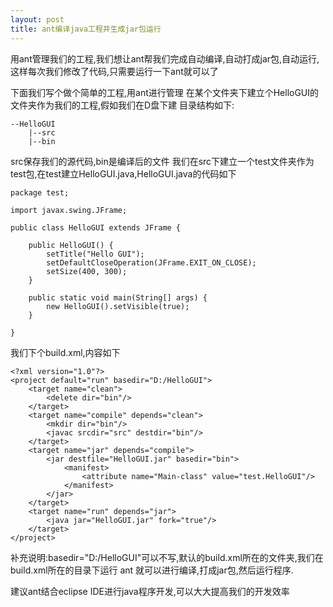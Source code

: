 ```yaml
---
layout: post
title: ant编译java工程并生成jar包运行
---
```


用ant管理我们的工程,我们想让ant帮我们完成自动编译,自动打成jar包,自动运行,这样每次我们修改了代码,只需要运行一下ant就可以了

下面我们写个做个简单的工程,用ant进行管理
在某个文件夹下建立个HelloGUI的文件夹作为我们的工程,假如我们在D盘下建
目录结构如下:

    --HelloGUI
        |--src
        |--bin

src保存我们的源代码,bin是编译后的文件
我们在src下建立一个test文件夹作为test包,在test建立HelloGUI.java,HelloGUI.java的代码如下

    package test;

    import javax.swing.JFrame;

    public class HelloGUI extends JFrame {

        public HelloGUI() {
            setTitle("Hello GUI");
            setDefaultCloseOperation(JFrame.EXIT_ON_CLOSE);
            setSize(400, 300);
        }
        
        public static void main(String[] args) {
            new HelloGUI().setVisible(true);
        }
        
    }

我们下个build.xml,内容如下

    <?xml version="1.0"?>
    <project default="run" basedir="D:/HelloGUI">
        <target name="clean">
            <delete dir="bin"/>    
        </target>
        <target name="compile" depends="clean">
            <mkdir dir="bin"/>
            <javac srcdir="src" destdir="bin"/>
        </target>
        <target name="jar" depends="compile">
            <jar destfile="HelloGUI.jar" basedir="bin">
                <manifest>
                    <attribute name="Main-class" value="test.HelloGUI"/>
                </manifest>
            </jar>    
        </target>
        <target name="run" depends="jar">
            <java jar="HelloGUI.jar" fork="true"/>    
        </target>
    </project>

补充说明:basedir="D:/HelloGUI"可以不写,默认的build.xml所在的文件夹,我们在build.xml所在的目录下运行 ant 就可以进行编译,打成jar包,然后运行程序.

建议ant结合eclipse IDE进行java程序开发,可以大大提高我们的开发效率